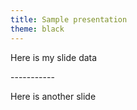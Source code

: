 ```yaml
---
title: Sample presentation
theme: black
---
```

Here is my slide data

\-----------

Here is another slide

